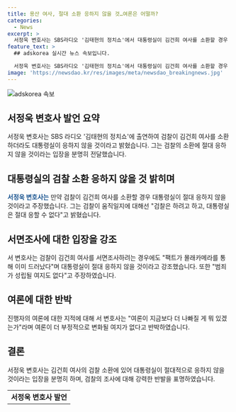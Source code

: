 ```yaml
---
title: 용산 여사, 절대 소환 응하지 않을 것…여론은 어떨까?
categories:
  - News
excerpt: >
  서정욱 변호사는 SBS라디오 '김태현의 정치쇼'에서 대통령실이 김건희 여사를 소환할 경우 절대 응하지 않을 것이라고 밝혔다. 검찰의 몰래카메라 녹음 등을 들어 "팩트가 어느 정도 드러난 것"이라며 응할 이유가 전혀 없다고 주장했다. 또한, 대통령실이 검찰의 소환에 불응하면 검찰도 어쩔 수 없을 것이라고 주장하며 "여론이 더 나빠질 것도 없다"고 답했다.
feature_text: >
  ## adskorea 실시간 뉴스 속보입니다.

  서정욱 변호사는 SBS라디오 '김태현의 정치쇼'에서 대통령실이 김건희 여사를 소환할 경우 절대 응하지 않을 것이라고 밝혔다. 검찰의 몰래카메라 녹음 등을 들어 "팩트가 어느 정도 드러난 것"이라며 응할 이유가 전혀 없다고 주장했다. 또한, 대통령실이 검찰의 소환에 불응하면 검찰도 어쩔 수 없을 것이라고 주장하며 "여론이 더 나빠질 것도 없다"고 답했다.
image: 'https://newsdao.kr/res/images/meta/newsdao_breakingnews.jpg'
---
```


![adskorea 속보](https://newsdao.kr/res/images/meta/newsdao_breakingnews.jpg)

<h2 data-ke-size="size26">서정욱 변호사 발언 요약</h2>

<p data-ke-size="size16">서정욱 변호사는 SBS 라디오 '김태현의 정치쇼'에 출연하여 검찰이 김건희 여사를 소환하더라도 대통령실이 응하지 않을 것이라고 밝혔습니다. 그는 검찰의 소환에 절대 응하지 않을 것이라는 입장을 분명히 전달했습니다.</p>

<h2 data-ke-size="size26">대통령실의 검찰 소환 응하지 않을 것 밝히며</h2>

<p data-ke-size="size16"><b><span style="color: #1a5490;">서정욱 변호사는</span></b> 만약 검찰이 김건희 여사를 소환할 경우 대통령실이 절대 응하지 않을 것이라고 주장했습니다. 그는 검찰이 움직일지에 대해선 "검찰은 하려고 하고, 대통령실은 절대 응할 수 없다"고 밝혔습니다.</p>

<h2 data-ke-size="size26">서면조사에 대한 입장을 강조</h2>

<p data-ke-size="size16">서 변호사는 검찰이 김건희 여사를 서면조사하려는 경우에도 "팩트가 몰래카메라를 통해 이미 드러났다"며 대통령실이 절대 응하지 않을 것이라고 강조했습니다. 또한 "범죄가 성립될 여지도 없다"고 주장하였습니다.</p>

<h2 data-ke-size="size26">여론에 대한 반박</h2>

<p data-ke-size="size16">진행자의 여론에 대한 지적에 대해 서 변호사는 "여론이 지금보다 더 나빠질 게 뭐 있겠는가"라며 여론이 더 부정적으로 변화될 여지가 없다고 반박하였습니다.</p>

<h2 data-ke-size="size26">결론</h2>

<p data-ke-size="size16">서정욱 변호사는 김건희 여사의 검찰 소환에 있어 대통령실이 절대적으로 응하지 않을 것이라는 입장을 분명히 하며, 검찰의 조사에 대해 강력한 반발을 표명하였습니다.</p>

<table>
  <tbody>
    <tr>
      <td style="text-align: center; height: 17px;"><b>서정욱 변호사 발언</b></td>
    </tr>
  </tbody>
</table>

<p data-ke-size="size16">&nbsp;</p>

